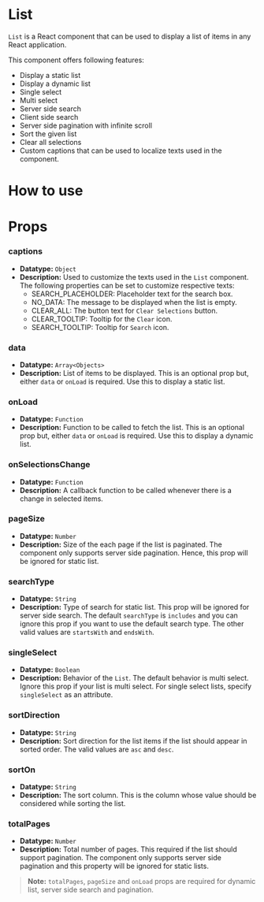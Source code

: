 # List

`List` is a React component that can be used to display a list of items in any React application.

This component offers following features:

- Display a static list
- Display a dynamic list
- Single select
- Multi select
- Server side search
- Client side search
- Server side pagination with infinite scroll
- Sort the given list
- Clear all selections
- Custom captions that can be used to localize texts used in the component.

# How to use

# Props

### **captions**

- **Datatype:** `Object`
- **Description:** Used to customize the texts used in the `List` component. The following properties can be set to customize respective texts:
  - SEARCH_PLACEHOLDER: Placeholder text for the search box.
  - NO_DATA: The message to be displayed when the list is empty.
  - CLEAR_ALL: The button text for `Clear Selections` button.
  - CLEAR_TOOLTIP: Tooltip for the `Clear` icon.
  - SEARCH_TOOLTIP: Tooltip for `Search` icon.

### **data**

- **Datatype:** `Array<Objects>`
- **Description:** List of items to be displayed. This is an optional prop but, either `data` or `onLoad` is required. Use this to display a static list.

### **onLoad**

- **Datatype:** `Function`
- **Description:** Function to be called to fetch the list. This is an optional prop but, either `data` or `onLoad` is required. Use this to display a dynamic list.

### **onSelectionsChange**

- **Datatype:** `Function`
- **Description:** A callback function to be called whenever there is a change in selected items.

### **pageSize**

- **Datatype:** `Number`
- **Description:** Size of the each page if the list is paginated. The component only supports server side pagination. Hence, this prop will be ignored for static list.

### **searchType**

- **Datatype:** `String`
- **Description:** Type of search for static list. This prop will be ignored for server side search. The default `searchType` is `includes` and you can ignore this prop if you want to use the default search type. The other valid values are `startsWith` and `endsWith`.

### **singleSelect**

- **Datatype:** `Boolean`
- **Description:** Behavior of the `List`. The default behavior is multi select. Ignore this prop if your list is multi select. For single select lists, specify `singleSelect` as an attribute.

### **sortDirection**

- **Datatype:** `String`
- **Description:** Sort direction for the list items if the list should appear in sorted order. The valid values are `asc` and `desc`.

### **sortOn**

- **Datatype:** `String`
- **Description:** The sort column. This is the column whose value should be considered while sorting the list.

### **totalPages**

- **Datatype:** `Number`
- **Description:** Total number of pages. This required if the list should support pagination. The component only supports server side pagination and this property will be ignored for static lists.

> **Note:** `totalPages`, `pageSize` and `onLoad` props are required for dynamic list, server side search and pagination.
